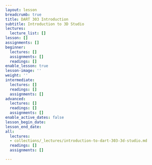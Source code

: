 ```yaml
---
layout: lesson
breadcrumb: true
title: DART 303 Introduction
subtitle: Introduction to 3D Studio
lectures:
  lecture_list: []
lesson: []
assignments: []
beginner:
  lectures: []
  assignments: []
  readings: []
enable_lesson: true
lesson-image: ''
weight: ''
intermediate:
  lectures: []
  readings: []
  assignments: []
advanced:
  lectures: []
  readings: []
  assignments: []
enable_active_dates: false
lesson_begin_date: 
lesson_end_date: 
all:
  lectures:
  - collections/_lectures/introduction-to-dart-303-3d-studio.md
  readings: []
  assignments: []

---
```

